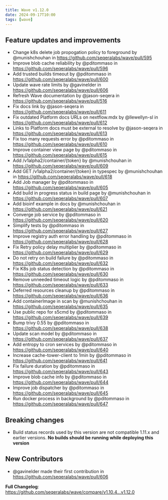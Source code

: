 ```yaml
---
title: Wave v1.12.0
date: 2024-09-17T10:00
tags: [wave]
---
```


## Feature updates and improvements

* Change k8s delete job propogation policy to foreground by @munishchouhan in https://github.com/seqeralabs/wave/pull/595
* Improve blob cache reliability by @pditommaso in https://github.com/seqeralabs/wave/pull/596
* Add trusted builds timeout by @pditommaso in https://github.com/seqeralabs/wave/pull/600
* Update wave rate limits by @gavinelder in https://github.com/seqeralabs/wave/pull/606
* Refresh Wave documentation by @jason-seqera in https://github.com/seqeralabs/wave/pull/516
* Fix docs link by @jason-seqera in https://github.com/seqeralabs/wave/pull/611
* Fix outdated Platform docs URLs on nextflow.mdx by @llewellyn-sl in https://github.com/seqeralabs/wave/pull/612
* Links to Platform docs must be external to resolve by @jason-seqera in https://github.com/seqeralabs/wave/pull/613
* Fix too many requests error by @pditommaso in https://github.com/seqeralabs/wave/pull/610
* Improve container view page by @pditommaso in https://github.com/seqeralabs/wave/pull/615
* Add /v1alpha2/container/{token} by @munishchouhan in https://github.com/seqeralabs/wave/pull/609
* Add GET /v1alpha2/container/{token} in typespec by @munishchouhan in https://github.com/seqeralabs/wave/pull/618
* Add Job manager  by @pditommaso in https://github.com/seqeralabs/wave/pull/605
* Add build in progress status in build page by @munishchouhan in https://github.com/seqeralabs/wave/pull/607
* Add bioinf example in docs by @munishchouhan in https://github.com/seqeralabs/wave/pull/621
* Converge job service by @pditommaso in https://github.com/seqeralabs/wave/pull/620
* Simplify tests by @pditommaso in https://github.com/seqeralabs/wave/pull/627
* Improve registry auth error handling by @pditommaso in https://github.com/seqeralabs/wave/pull/628
* Fix Retry policy delay multiplier by @pditommaso in https://github.com/seqeralabs/wave/pull/629
* Do not retry on build failure by @pditommaso in https://github.com/seqeralabs/wave/pull/632
* Fix K8s job status detection by @pditommaso in https://github.com/seqeralabs/wave/pull/630
* Remove unneeded timeout logic by @pditommaso in https://github.com/seqeralabs/wave/pull/633
* Deferred resources cleanup by @pditommaso in https://github.com/seqeralabs/wave/pull/636
* Add containerImage in scan by @munishchouhan in https://github.com/seqeralabs/wave/pull/635
* Use public repo for s5cmd by @pditommaso in https://github.com/seqeralabs/wave/pull/639
* Bump trivy 0.55 by @pditommaso in https://github.com/seqeralabs/wave/pull/638
* Update scan model by @pditommaso in https://github.com/seqeralabs/wave/pull/637
* Add entropy to cron services by @pditommaso in https://github.com/seqeralabs/wave/pull/640
* Increase cache-tower-client to 1min by @pditommaso in https://github.com/seqeralabs/wave/pull/641
* Fix failure duration by @pditommaso in https://github.com/seqeralabs/wave/pull/643
* Improve blob cache info by @pditommaso in https://github.com/seqeralabs/wave/pull/644
* Improve job dispatcher by @pditommaso in https://github.com/seqeralabs/wave/pull/645
* Run docker process in background by @pditommaso in https://github.com/seqeralabs/wave/pull/647

## Breaking changes
* Build status records used by this version are not compatible 1.11.x and earlier versions. **No builds should be running while deploying this version**

## New Contributors
* @gavinelder made their first contribution in https://github.com/seqeralabs/wave/pull/606

**Full Changelog**: https://github.com/seqeralabs/wave/compare/v1.10.4...v1.12.0

